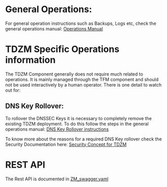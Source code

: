 # General Operations:
For general operation instructions such as Backups, Logs etc, check the general operations manual: [Operations Manual](https://gitlab.eclipse.org/eclipse/xfsc/train/TRAIN-Documentation/-/tree/main/concepts/operation?ref_type=heads)

# TDZM Specific Operations information

The TDZM Component generally does not require much related to operations. It is mainly managed through the TFM component and should not be used interactively by a human operator. There is one detail to watch out for:

## DNS Key Rollover:

To rollover the DNSSEC Keys it is necessary to completely remove the existing TDZM deployment. 
To do this follow the steps in the general operations manual: [DNS Key Rollover instructions](https://gitlab.eclipse.org/eclipse/xfsc/train/TRAIN-Documentation/-/tree/main/concepts/operation?ref_type=heads#tdzm-specific-operation-actions)

To know more about the reasons for a required DNS Key rollover check the Security Documentation here: [Security Concept for TDZM](https://gitlab.eclipse.org/eclipse/xfsc/train/TRAIN-Documentation/-/tree/main/concepts/security?ref_type=heads#zone-manager-tspa)

# REST API
The Rest API is documented in [ZM_swagger.yaml](./ZM_swagger.yaml)